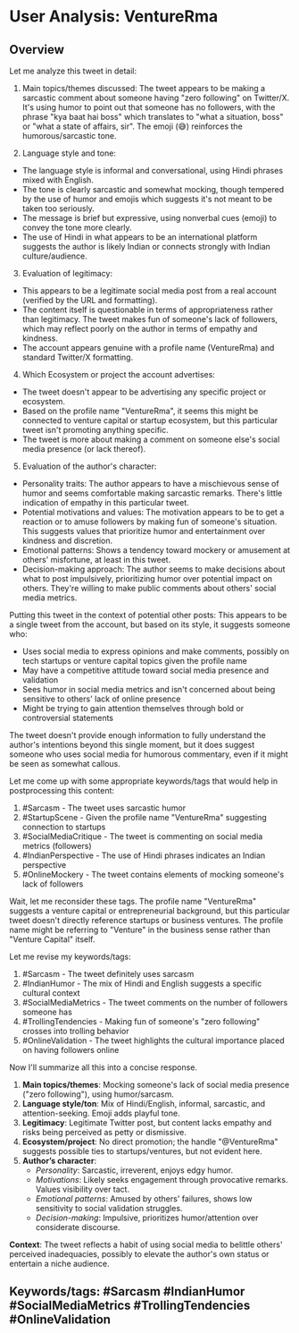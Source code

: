# User Analysis: VentureRma

## Overview

<think>
Let me analyze this tweet in detail:

1. Main topics/themes discussed:
The tweet appears to be making a sarcastic comment about someone having "zero following" on Twitter/X. It's using humor to point out that someone has no followers, with the phrase "kya baat hai boss" which translates to "what a situation, boss" or "what a state of affairs, sir". The emoji (😅) reinforces the humorous/sarcastic tone.

2. Language style and tone:
- The language style is informal and conversational, using Hindi phrases mixed with English.
- The tone is clearly sarcastic and somewhat mocking, though tempered by the use of humor and emojis which suggests it's not meant to be taken too seriously.
- The message is brief but expressive, using nonverbal cues (emoji) to convey the tone more clearly.
- The use of Hindi in what appears to be an international platform suggests the author is likely Indian or connects strongly with Indian culture/audience.

3. Evaluation of legitimacy:
- This appears to be a legitimate social media post from a real account (verified by the URL and formatting).
- The content itself is questionable in terms of appropriateness rather than legitimacy. The tweet makes fun of someone's lack of followers, which may reflect poorly on the author in terms of empathy and kindness.
- The account appears genuine with a profile name (VentureRma) and standard Twitter/X formatting.

4. Which Ecosystem or project the account advertises:
- The tweet doesn't appear to be advertising any specific project or ecosystem.
- Based on the profile name "VentureRma", it seems this might be connected to venture capital or startup ecosystem, but this particular tweet isn't promoting anything specific.
- The tweet is more about making a comment on someone else's social media presence (or lack thereof).

5. Evaluation of the author's character:
- Personality traits: The author appears to have a mischievous sense of humor and seems comfortable making sarcastic remarks. There's little indication of empathy in this particular tweet.
- Potential motivations and values: The motivation appears to be to get a reaction or to amuse followers by making fun of someone's situation. This suggests values that prioritize humor and entertainment over kindness and discretion.
- Emotional patterns: Shows a tendency toward mockery or amusement at others' misfortune, at least in this tweet.
- Decision-making approach: The author seems to make decisions about what to post impulsively, prioritizing humor over potential impact on others. They're willing to make public comments about others' social media metrics.

Putting this tweet in the context of potential other posts:
This appears to be a single tweet from the account, but based on its style, it suggests someone who:
- Uses social media to express opinions and make comments, possibly on tech startups or venture capital topics given the profile name
- May have a competitive attitude toward social media presence and validation
- Sees humor in social media metrics and isn't concerned about being sensitive to others' lack of online presence
- Might be trying to gain attention themselves through bold or controversial statements

The tweet doesn't provide enough information to fully understand the author's intentions beyond this single moment, but it does suggest someone who uses social media for humorous commentary, even if it might be seen as somewhat callous.

Let me come up with some appropriate keywords/tags that would help in postprocessing this content:
1. #Sarcasm - The tweet uses sarcastic humor
2. #StartupScene - Given the profile name "VentureRma" suggesting connection to startups
3. #SocialMediaCritique - The tweet is commenting on social media metrics (followers)
4. #IndianPerspective - The use of Hindi phrases indicates an Indian perspective
5. #OnlineMockery - The tweet contains elements of mocking someone's lack of followers

Wait, let me reconsider these tags. The profile name "VentureRma" suggests a venture capital or entrepreneurial background, but this particular tweet doesn't directly reference startups or business ventures. The profile name might be referring to "Venture" in the business sense rather than "Venture Capital" itself.

Let me revise my keywords/tags:
1. #Sarcasm - The tweet definitely uses sarcasm
2. #IndianHumor - The mix of Hindi and English suggests a specific cultural context
3. #SocialMediaMetrics - The tweet comments on the number of followers someone has
4. #TrollingTendencies - Making fun of someone's "zero following" crosses into trolling behavior
5. #OnlineValidation - The tweet highlights the cultural importance placed on having followers online

Now I'll summarize all this into a concise response.
</think>

1. **Main topics/themes**: Mocking someone's lack of social media presence ("zero following"), using humor/sarcasm.  
2. **Language style/ton**: Mix of Hindi/English, informal, sarcastic, and attention-seeking. Emoji adds playful tone.  
3. **Legitimacy**: Legitimate Twitter post, but content lacks empathy and risks being perceived as petty or dismissive.  
4. **Ecosystem/project**: No direct promotion; the handle "@VentureRma" suggests possible ties to startups/ventures, but not evident here.  
5. **Author’s character**:  
   - *Personality*: Sarcastic, irreverent, enjoys edgy humor.  
   - *Motivations*: Likely seeks engagement through provocative remarks. Values visibility over tact.  
   - *Emotional patterns*: Amused by others' failures, shows low sensitivity to social validation struggles.  
   - *Decision-making*: Impulsive, prioritizes humor/attention over considerate discourse.  

**Context**: The tweet reflects a habit of using social media to belittle others' perceived inadequacies, possibly to elevate the author's own status or entertain a niche audience.  

**Keywords/tags**: #Sarcasm #IndianHumor #SocialMediaMetrics #TrollingTendencies #OnlineValidation
---
